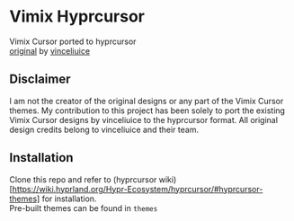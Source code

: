 # Vimix Hyprcursor

Vimix Cursor ported to hyprcursor \
[original](https://github.com/vinceliuice/Vimix-cursors) by [vinceliuice](https://github.com/vinceliuice) 

## Disclaimer

I am not the creator of the original designs or any part of the Vimix Cursor themes. My contribution to this project has been solely to port the existing Vimix Cursor designs by vinceliuice to the hyprcursor format. All original design credits belong to vinceliuice and their team.

## Installation

Clone this repo and refer to (hyprcursor wiki)[https://wiki.hyprland.org/Hypr-Ecosystem/hyprcursor/#hyprcursor-themes] for installation. \
Pre-built themes can be found in `themes`
